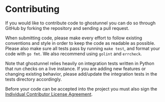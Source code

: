 # Contributing

If you would like to contribute code to ghostunnel you can do so through GitHub
by forking the repository and sending a pull request.

When submitting code, please make every effort to follow existing conventions
and style in order to keep the code as readable as possible. Please also make
sure all tests pass by running `make test`, and format your code with `go fmt`.
We also recommend using `golint` and `errcheck`.

Note that ghostunnel relies heavily on integration tests written in Python that
run checks on a live instance. If you are adding new features or changing 
existing behavior, please add/update the integration tests in the tests directory
accordingly.

Before your code can be accepted into the project you must also sign the
[Individual Contributor License Agreement][1].

 [1]: https://spreadsheets.google.com/spreadsheet/viewform?formkey=
